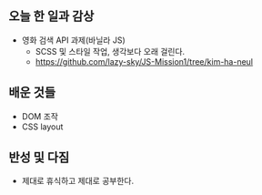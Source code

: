 ## 오늘 한 일과 감상
- 영화 검색 API 과제(바닐라 JS)
  - SCSS 및 스타일 작업, 생각보다 오래 걸린다.
  - https://github.com/lazy-sky/JS-Mission1/tree/kim-ha-neul


## 배운 것들
- DOM 조작
- CSS layout

## 반성 및 다짐

- 제대로 휴식하고 제대로 공부한다.
